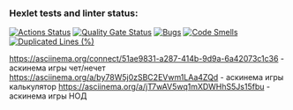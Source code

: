 ### Hexlet tests and linter status:
[![Actions Status](https://github.com/DemExt/python-project-49/actions/workflows/hexlet-check.yml/badge.svg)](https://github.com/DemExt/python-project-49/actions)
[![Quality Gate Status](https://sonarcloud.io/api/project_badges/measure?project=DemExt_python-project-49&metric=alert_status)](https://sonarcloud.io/summary/new_code?id=DemExt_python-project-49)
[![Bugs](https://sonarcloud.io/api/project_badges/measure?project=DemExt_python-project-49&metric=bugs)](https://sonarcloud.io/summary/new_code?id=DemExt_python-project-49)
[![Code Smells](https://sonarcloud.io/api/project_badges/measure?project=DemExt_python-project-49&metric=code_smells)](https://sonarcloud.io/summary/new_code?id=DemExt_python-project-49)
[![Duplicated Lines (%)](https://sonarcloud.io/api/project_badges/measure?project=DemExt_python-project-49&metric=duplicated_lines_density)](https://sonarcloud.io/summary/new_code?id=DemExt_python-project-49)

https://asciinema.org/connect/51ae9831-a287-414b-9d9a-6a42073c1c36 - аскинема игры чет/нечет
https://asciinema.org/a/by78W5j0zSBC2EVwm1LAa4ZQd - аскинема игры калькулятор
https://asciinema.org/a/jT7wAV5wq1mXDWHhS5Js15fbu - аскинема игры НОД